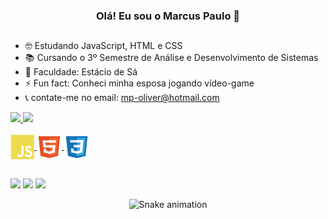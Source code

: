 <div align="center">

### Olá! Eu sou o Marcus Paulo 👋

</div>

##

- 🤓 Estudando JavaScript, HTML e CSS
- 📚 Cursando o 3º Semestre de Análise e Desenvolvimento de Sistemas
- 🏫 Faculdade: Estácio de Sá
- ⚡ Fun fact: Conheci minha esposa jogando vídeo-game
- 📞 contate-me no email: mp-oliver@hotmail.com

<div>
  <a href="https://github.com/Marcus-Paulo">
  <img height="160em" src="https://github-readme-stats.vercel.app/api?username=Marcus-Paulo&show_icons=true&theme=dark&include_all_commits=true&count_private=true"/>
  <img height="160em" src="https://github-readme-stats.vercel.app/api/top-langs/?username=Marcus-Paulo&layout=compact&langs_count=7&theme=dark"/>
</div>

<div style="display: inline_block"><br>
  <img align="center" alt="Rafa-Js" height="40" width="38" src="https://raw.githubusercontent.com/devicons/devicon/master/icons/javascript/javascript-plain.svg">
  <img align="center" alt="Rafa-HTML" height="36" width="40" src="https://raw.githubusercontent.com/devicons/devicon/master/icons/html5/html5-original.svg">
  <img align="center" alt="Rafa-CSS" height="36" width="40" src="https://raw.githubusercontent.com/devicons/devicon/master/icons/css3/css3-original.svg">
</div> 

##

<div>
  <a href="https://instagram.com/o.marcusoliver" target="_blank"><img src="https://img.shields.io/badge/-Instagram-%23E4405F?style=for-the-badge&logo=instagram&logoColor=white" target="_blank"></a>
 	<a href="https://www.twitch.tv/mp_oliver" target="_blank"><img src="https://img.shields.io/badge/Twitch-9146FF?style=for-the-badge&logo=twitch&logoColor=white" target="_blank"></a>
  <a href="https://www.linkedin.com/in/Marcus-Costa1" target="_blank"><img src="https://img.shields.io/badge/-LinkedIn-%230077B5?style=for-the-badge&logo=linkedin&logoColor=white" target="_blank"></a> 
</div>

<div align="center">
  
  ![Snake animation](https://github.com/Marcus-Paulo/Marcus-Paulo/blob/output/github-contribution-grid-snake.svg)
  
</div>
 
